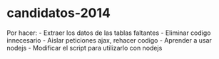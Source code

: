 candidatos-2014
===============
Por hacer:
    - Extraer los datos de las tablas faltantes
    - Eliminar codigo innecesario
    - Aislar peticiones ajax, rehacer codigo
    - Aprender a usar nodejs
    - Modificar el script para utilizarlo con nodejs